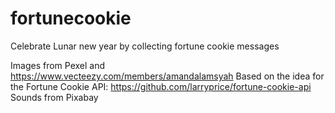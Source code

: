 # fortunecookie
Celebrate Lunar new year by collecting fortune cookie messages

Images from Pexel and https://www.vecteezy.com/members/amandalamsyah
Based on the idea for the Fortune Cookie API: https://github.com/larryprice/fortune-cookie-api
Sounds from Pixabay